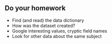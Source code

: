 ## Do your homework

* Find (and read) the data dictionary
* How was the dataset created?
* Google interesting values, cryptic field names
* Look for other data about the same subject
